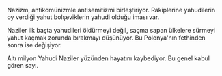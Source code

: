 Nazizm, antikomünizmle antisemitizmi birleştiriyor. Rakiplerine yahudilerin oy verdiği yahut bolşeviklerin yahudi olduğu iması var. 

Naziler ilk başta yahudileri öldürmeyi değil, saçma sapan ülkelere sürmeyi yahut kaçmak zorunda bırakmayı düşünüyor. Bu Polonya'nın fethinden sonra ise değişiyor.

Altı milyon Yahudi Naziler yüzünden hayatını kaybediyor. Bu genel kabul gören sayı.